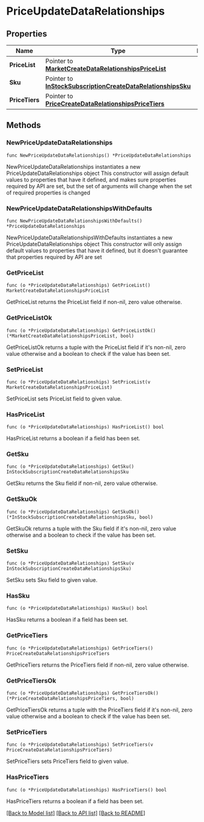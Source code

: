 # PriceUpdateDataRelationships

## Properties

Name | Type | Description | Notes
------------ | ------------- | ------------- | -------------
**PriceList** | Pointer to [**MarketCreateDataRelationshipsPriceList**](MarketCreateDataRelationshipsPriceList.md) |  | [optional] 
**Sku** | Pointer to [**InStockSubscriptionCreateDataRelationshipsSku**](InStockSubscriptionCreateDataRelationshipsSku.md) |  | [optional] 
**PriceTiers** | Pointer to [**PriceCreateDataRelationshipsPriceTiers**](PriceCreateDataRelationshipsPriceTiers.md) |  | [optional] 

## Methods

### NewPriceUpdateDataRelationships

`func NewPriceUpdateDataRelationships() *PriceUpdateDataRelationships`

NewPriceUpdateDataRelationships instantiates a new PriceUpdateDataRelationships object
This constructor will assign default values to properties that have it defined,
and makes sure properties required by API are set, but the set of arguments
will change when the set of required properties is changed

### NewPriceUpdateDataRelationshipsWithDefaults

`func NewPriceUpdateDataRelationshipsWithDefaults() *PriceUpdateDataRelationships`

NewPriceUpdateDataRelationshipsWithDefaults instantiates a new PriceUpdateDataRelationships object
This constructor will only assign default values to properties that have it defined,
but it doesn't guarantee that properties required by API are set

### GetPriceList

`func (o *PriceUpdateDataRelationships) GetPriceList() MarketCreateDataRelationshipsPriceList`

GetPriceList returns the PriceList field if non-nil, zero value otherwise.

### GetPriceListOk

`func (o *PriceUpdateDataRelationships) GetPriceListOk() (*MarketCreateDataRelationshipsPriceList, bool)`

GetPriceListOk returns a tuple with the PriceList field if it's non-nil, zero value otherwise
and a boolean to check if the value has been set.

### SetPriceList

`func (o *PriceUpdateDataRelationships) SetPriceList(v MarketCreateDataRelationshipsPriceList)`

SetPriceList sets PriceList field to given value.

### HasPriceList

`func (o *PriceUpdateDataRelationships) HasPriceList() bool`

HasPriceList returns a boolean if a field has been set.

### GetSku

`func (o *PriceUpdateDataRelationships) GetSku() InStockSubscriptionCreateDataRelationshipsSku`

GetSku returns the Sku field if non-nil, zero value otherwise.

### GetSkuOk

`func (o *PriceUpdateDataRelationships) GetSkuOk() (*InStockSubscriptionCreateDataRelationshipsSku, bool)`

GetSkuOk returns a tuple with the Sku field if it's non-nil, zero value otherwise
and a boolean to check if the value has been set.

### SetSku

`func (o *PriceUpdateDataRelationships) SetSku(v InStockSubscriptionCreateDataRelationshipsSku)`

SetSku sets Sku field to given value.

### HasSku

`func (o *PriceUpdateDataRelationships) HasSku() bool`

HasSku returns a boolean if a field has been set.

### GetPriceTiers

`func (o *PriceUpdateDataRelationships) GetPriceTiers() PriceCreateDataRelationshipsPriceTiers`

GetPriceTiers returns the PriceTiers field if non-nil, zero value otherwise.

### GetPriceTiersOk

`func (o *PriceUpdateDataRelationships) GetPriceTiersOk() (*PriceCreateDataRelationshipsPriceTiers, bool)`

GetPriceTiersOk returns a tuple with the PriceTiers field if it's non-nil, zero value otherwise
and a boolean to check if the value has been set.

### SetPriceTiers

`func (o *PriceUpdateDataRelationships) SetPriceTiers(v PriceCreateDataRelationshipsPriceTiers)`

SetPriceTiers sets PriceTiers field to given value.

### HasPriceTiers

`func (o *PriceUpdateDataRelationships) HasPriceTiers() bool`

HasPriceTiers returns a boolean if a field has been set.


[[Back to Model list]](../README.md#documentation-for-models) [[Back to API list]](../README.md#documentation-for-api-endpoints) [[Back to README]](../README.md)


